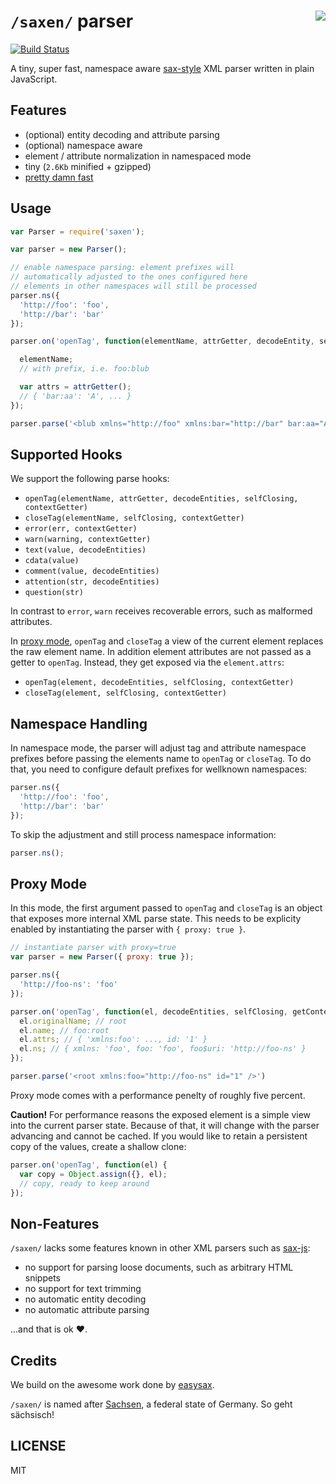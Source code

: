 # `/saxen/` parser <img src="https://upload.wikimedia.org/wikipedia/commons/thumb/5/5f/Coat_of_arms_of_Saxony.svg/220px-Coat_of_arms_of_Saxony.svg.png" align="right" />

[![Build Status](https://travis-ci.org/nikku/saxen.svg?branch=master)](https://travis-ci.org/nikku/saxen)

A tiny, super fast, namespace aware [sax-style](https://en.wikipedia.org/wiki/Simple_API_for_XML) XML parser written in plain JavaScript.


## Features

* (optional) entity decoding and attribute parsing
* (optional) namespace aware
* element / attribute normalization in namespaced mode
* tiny (`2.6Kb` minified + gzipped)
* [pretty damn fast](https://github.com/nikku/js-sax-parser-tests)


## Usage

```javascript
var Parser = require('saxen');

var parser = new Parser();

// enable namespace parsing: element prefixes will
// automatically adjusted to the ones configured here
// elements in other namespaces will still be processed
parser.ns({
  'http://foo': 'foo',
  'http://bar': 'bar'
});

parser.on('openTag', function(elementName, attrGetter, decodeEntity, selfClosing, getContext) {

  elementName;
  // with prefix, i.e. foo:blub

  var attrs = attrGetter();
  // { 'bar:aa': 'A', ... }
});

parser.parse('<blub xmlns="http://foo" xmlns:bar="http://bar" bar:aa="A" />');
```


## Supported Hooks

We support the following parse hooks:

* `openTag(elementName, attrGetter, decodeEntities, selfClosing, contextGetter)`
* `closeTag(elementName, selfClosing, contextGetter)`
* `error(err, contextGetter)`
* `warn(warning, contextGetter)`
* `text(value, decodeEntities)`
* `cdata(value)`
* `comment(value, decodeEntities)`
* `attention(str, decodeEntities)`
* `question(str)`

In contrast to `error`, `warn` receives recoverable errors, such as malformed attributes.

In [proxy mode](#proxy-mode), `openTag` and `closeTag` a view of the current element replaces the raw element name. In addition element attributes are not passed as a getter to `openTag`. Instead, they get exposed via the `element.attrs`:

* `openTag(element, decodeEntities, selfClosing, contextGetter)`
* `closeTag(element, selfClosing, contextGetter)`


## Namespace Handling

In namespace mode, the parser will adjust tag and attribute namespace prefixes before
passing the elements name to `openTag` or `closeTag`. To do that, you need to
configure default prefixes for wellknown namespaces:

```javascript
parser.ns({
  'http://foo': 'foo',
  'http://bar': 'bar'
});
```

To skip the adjustment and still process namespace information:

```javascript
parser.ns();
```


## Proxy Mode

In this mode, the first argument passed to `openTag` and `closeTag` is an object that exposes more internal XML parse state. This needs to be explicity enabled by instantiating the parser with `{ proxy: true }`.

```javascript
// instantiate parser with proxy=true
var parser = new Parser({ proxy: true });

parser.ns({
  'http://foo-ns': 'foo'
});

parser.on('openTag', function(el, decodeEntities, selfClosing, getContext) {
  el.originalName; // root
  el.name; // foo:root
  el.attrs; // { 'xmlns:foo': ..., id: '1' }
  el.ns; // { xmlns: 'foo', foo: 'foo', foo$uri: 'http://foo-ns' }
});

parser.parse('<root xmlns:foo="http://foo-ns" id="1" />')
```

Proxy mode comes with a performance penelty of roughly five percent.

__Caution!__ For performance reasons the exposed element is a simple view into the current parser state. Because of that, it will change with the parser advancing and cannot be cached. If you would like to retain a persistent copy of the values, create a shallow clone:

```javascript
parser.on('openTag', function(el) {
  var copy = Object.assign({}, el);
  // copy, ready to keep around
});
```


## Non-Features

`/saxen/` lacks some features known in other XML parsers such as [sax-js](https://github.com/isaacs/sax-js):

* no support for parsing loose documents, such as arbitrary HTML snippets
* no support for text trimming
* no automatic entity decoding
* no automatic attribute parsing

...and that is ok ❤.


## Credits

We build on the awesome work done by [easysax](https://github.com/vflash/easysax).

`/saxen/` is named after [Sachsen](https://en.wikipedia.org/wiki/Saxony), a federal state of Germany. So geht sächsisch!


## LICENSE

MIT
